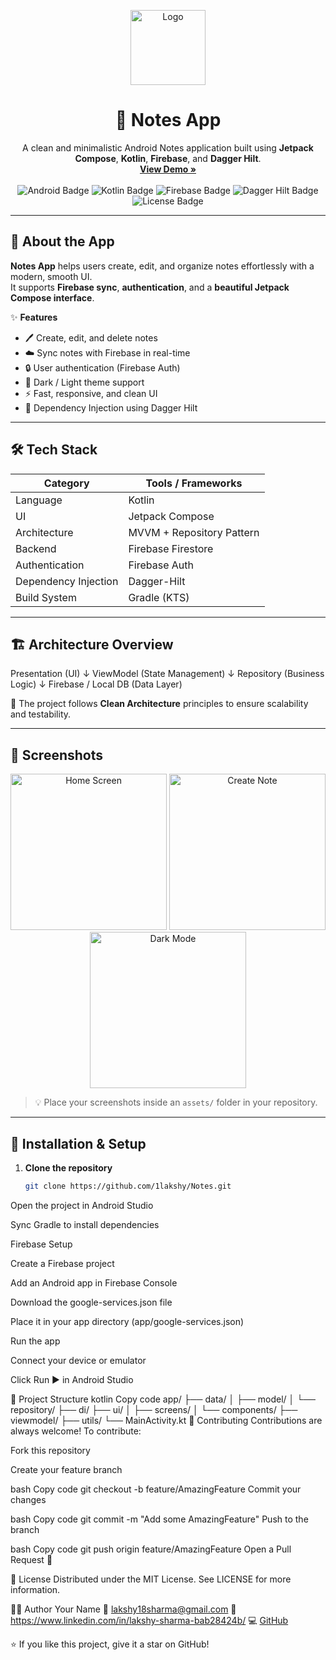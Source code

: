 <!-- PROJECT LOGO -->
<p align="center">
  <img src="assets/app_icon.png" alt="Logo" width="120" height="120">
</p>

<h1 align="center">📝 Notes App</h1>

<p align="center">
  A clean and minimalistic Android Notes application built using <b>Jetpack Compose</b>, <b>Kotlin</b>, <b>Firebase</b>, and <b>Dagger Hilt</b>.
  <br />
  <a href="#📱-screenshots"><strong>View Demo »</strong></a>
  <br /><br />
  <img src="https://img.shields.io/badge/Android-Jetpack%20Compose-brightgreen?logo=android&logoColor=white" alt="Android Badge"/>
  <img src="https://img.shields.io/badge/Kotlin-1.9-blue?logo=kotlin&logoColor=white" alt="Kotlin Badge"/>
  <img src="https://img.shields.io/badge/Firebase-Backend-orange?logo=firebase&logoColor=white" alt="Firebase Badge"/>
  <img src="https://img.shields.io/badge/Dagger-Hilt-yellow?logo=google&logoColor=white" alt="Dagger Hilt Badge"/>
  <img src="https://img.shields.io/github/license/yourusername/notes-app?color=blue" alt="License Badge"/>
</p>

---

## 🧠 About the App

**Notes App** helps users create, edit, and organize notes effortlessly with a modern, smooth UI.  
It supports **Firebase sync**, **authentication**, and a **beautiful Jetpack Compose interface**.

✨ **Features**
- 🖊️ Create, edit, and delete notes
- ☁️ Sync notes with Firebase in real-time
- 🔒 User authentication (Firebase Auth)
- 🌙 Dark / Light theme support
- ⚡ Fast, responsive, and clean UI
- 💉 Dependency Injection using Dagger Hilt

---

## 🛠️ Tech Stack

| Category | Tools / Frameworks |
|-----------|--------------------|
| Language | Kotlin |
| UI | Jetpack Compose |
| Architecture | MVVM + Repository Pattern |
| Backend | Firebase Firestore |
| Authentication | Firebase Auth |
| Dependency Injection | Dagger-Hilt |
| Build System | Gradle (KTS) |

---

## 🏗️ Architecture Overview

Presentation (UI)
↓
ViewModel (State Management)
↓
Repository (Business Logic)
↓
Firebase / Local DB (Data Layer)


🧩 The project follows **Clean Architecture** principles to ensure scalability and testability.

---

## 📱 Screenshots

<p align="center">
  <img src="assets/screenshot1.png" alt="Home Screen" width="250" />
  <img src="assets/screenshot2.png" alt="Create Note" width="250" />
  <img src="assets/screenshot3.png" alt="Dark Mode" width="250" />
</p>

> 💡 Place your screenshots inside an `assets/` folder in your repository.

---

## 🚀 Installation & Setup

1. **Clone the repository**
   ```bash
   git clone https://github.com/1lakshy/Notes.git
Open the project in Android Studio

Sync Gradle to install dependencies

Firebase Setup

Create a Firebase project

Add an Android app in Firebase Console

Download the google-services.json file

Place it in your app directory (app/google-services.json)

Run the app

Connect your device or emulator

Click Run ▶️ in Android Studio

📁 Project Structure
kotlin
Copy code
app/
 ├── data/
 │   ├── model/
 │   └── repository/
 ├── di/
 ├── ui/
 │   ├── screens/
 │   └── components/
 ├── viewmodel/
 ├── utils/
 └── MainActivity.kt
🤝 Contributing
Contributions are always welcome!
To contribute:

Fork this repository

Create your feature branch

bash
Copy code
git checkout -b feature/AmazingFeature
Commit your changes

bash
Copy code
git commit -m "Add some AmazingFeature"
Push to the branch

bash
Copy code
git push origin feature/AmazingFeature
Open a Pull Request 🚀

🪪 License
Distributed under the MIT License.
See LICENSE for more information.

👨‍💻 Author
Your Name
📧 lakshy18sharma@gmail.com
🔗 https://www.linkedin.com/in/lakshy-sharma-bab28424b/
💻 [GitHub](https://github.com/1lakshy)

⭐ If you like this project, give it a star on GitHub!

